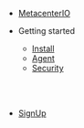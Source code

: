 - [MetacenterIO](/)

- Getting started
  - [<span class="fa fa-spinner">  Install</span>](install.md)
  - [Agent](agent.md)
  - [Security](security.md)


<br>
<br>

- [<span class="fa fa-sign-in">  SignUp</span>](https://console.metacenter.io/login#signup)